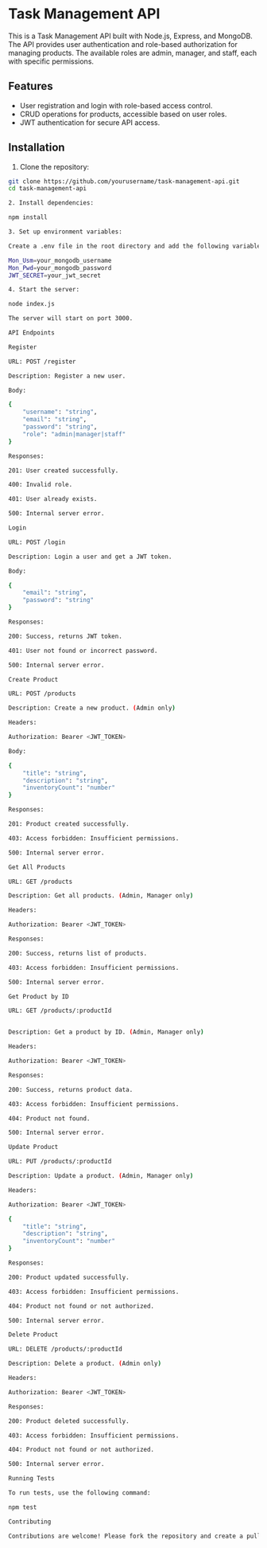 # Task Management API

This is a Task Management API built with Node.js, Express, and MongoDB. The API provides user authentication and role-based authorization for managing products. The available roles are admin, manager, and staff, each with specific permissions.

## Features

- User registration and login with role-based access control.
- CRUD operations for products, accessible based on user roles.
- JWT authentication for secure API access.

## Installation

1. Clone the repository:

```bash
git clone https://github.com/yourusername/task-management-api.git
cd task-management-api

2. Install dependencies:

npm install

3. Set up environment variables:

Create a .env file in the root directory and add the following variables:

Mon_Usm=your_mongodb_username
Mon_Pwd=your_mongodb_password
JWT_SECRET=your_jwt_secret

4. Start the server:

node index.js

The server will start on port 3000.

API Endpoints

Register

URL: POST /register

Description: Register a new user.

Body:

{
    "username": "string",
    "email": "string",
    "password": "string",
    "role": "admin|manager|staff"
}

Responses:

201: User created successfully.

400: Invalid role.

401: User already exists.

500: Internal server error.

Login

URL: POST /login

Description: Login a user and get a JWT token.

Body:

{
    "email": "string",
    "password": "string"
}

Responses:

200: Success, returns JWT token.

401: User not found or incorrect password.

500: Internal server error.

Create Product

URL: POST /products

Description: Create a new product. (Admin only)

Headers:

Authorization: Bearer <JWT_TOKEN>

Body:

{
    "title": "string",
    "description": "string",
    "inventoryCount": "number"
}

Responses:

201: Product created successfully.

403: Access forbidden: Insufficient permissions.

500: Internal server error.

Get All Products

URL: GET /products

Description: Get all products. (Admin, Manager only)

Headers:

Authorization: Bearer <JWT_TOKEN>

Responses:

200: Success, returns list of products.

403: Access forbidden: Insufficient permissions.

500: Internal server error.

Get Product by ID

URL: GET /products/:productId


Description: Get a product by ID. (Admin, Manager only)

Headers:

Authorization: Bearer <JWT_TOKEN>

Responses:

200: Success, returns product data.

403: Access forbidden: Insufficient permissions.

404: Product not found.

500: Internal server error.

Update Product

URL: PUT /products/:productId

Description: Update a product. (Admin, Manager only)

Headers:

Authorization: Bearer <JWT_TOKEN>

{
    "title": "string",
    "description": "string",
    "inventoryCount": "number"
}

Responses:

200: Product updated successfully.

403: Access forbidden: Insufficient permissions.

404: Product not found or not authorized.

500: Internal server error.

Delete Product

URL: DELETE /products/:productId

Description: Delete a product. (Admin only)

Headers:

Authorization: Bearer <JWT_TOKEN>

Responses:

200: Product deleted successfully.

403: Access forbidden: Insufficient permissions.

404: Product not found or not authorized.

500: Internal server error.

Running Tests

To run tests, use the following command:

npm test

Contributing

Contributions are welcome! Please fork the repository and create a pull request.
